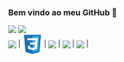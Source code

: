 ### Bem vindo ao meu GitHub 👋

<div>
  <img height="180em" src="https://github-readme-stats.vercel.app/api?username=rangelkohei&show_icons=true&theme=dark"/>
  <img height="180em" src="https://github-readme-stats.vercel.app/api/top-langs/?username=anuraghazra&layout=compact&theme=dark"/>
</div>

<div>
    <img align="center" height="40px" src="https://cdn.jsdelivr.net/gh/devicons/devicon/icons/html5/html5-original-wordmark.svg"/> |
    <img align="center" height="40px" src="https://raw.githubusercontent.com/devicons/devicon/master/icons/css3/css3-original.svg"/> |
    <img align="center" height="40px" src="https://cdn.jsdelivr.net/gh/devicons/devicon/icons/javascript/javascript-original.svg"/> |
    <img align="center" height="40px" src="https://cdn.jsdelivr.net/gh/devicons/devicon/icons/linux/linux-original.svg"/> |
    <img align="center" height="40px" src="https://cdn.jsdelivr.net/gh/devicons/devicon/icons/php/php-original.svg"/> |
  
</div>
